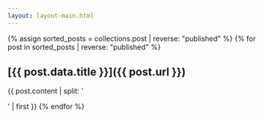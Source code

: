 ```yaml
---
layout: layout-main.html
---
```

{% assign sorted_posts = collections.post | reverse: "published" %}
{% for post in sorted_posts | reverse: "published" %}
## [{{ post.data.title }}]({{ post.url }})
{{ post.content | split: '</p>' | first }}
{% endfor %}